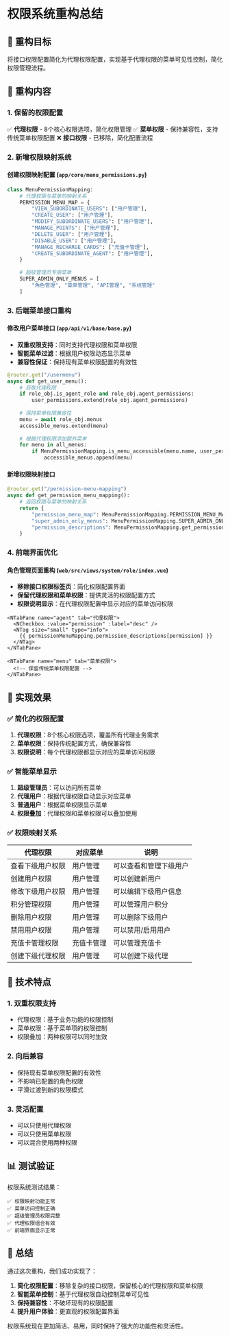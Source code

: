 # 权限系统重构总结

## 🎯 重构目标

将接口权限配置简化为代理权限配置，实现基于代理权限的菜单可见性控制，简化权限管理流程。

## 🔧 重构内容

### 1. 保留的权限配置

✅ **代理权限** - 8个核心权限选项，简化权限管理
✅ **菜单权限** - 保持兼容性，支持传统菜单权限配置
❌ **接口权限** - 已移除，简化配置流程

### 2. 新增权限映射系统

#### 创建权限映射配置 (`app/core/menu_permissions.py`)

```python
class MenuPermissionMapping:
    # 代理权限与菜单的映射关系
    PERMISSION_MENU_MAP = {
        "VIEW_SUBORDINATE_USERS": ["用户管理"],
        "CREATE_USER": ["用户管理"],
        "MODIFY_SUBORDINATE_USERS": ["用户管理"],
        "MANAGE_POINTS": ["用户管理"],
        "DELETE_USER": ["用户管理"],
        "DISABLE_USER": ["用户管理"],
        "MANAGE_RECHARGE_CARDS": ["充值卡管理"],
        "CREATE_SUBORDINATE_AGENT": ["用户管理"],
    }
    
    # 超级管理员专用菜单
    SUPER_ADMIN_ONLY_MENUS = [
        "角色管理", "菜单管理", "API管理", "系统管理"
    ]
```

### 3. 后端菜单接口重构

#### 修改用户菜单接口 (`app/api/v1/base/base.py`)

- **双重权限支持**：同时支持代理权限和菜单权限
- **智能菜单过滤**：根据用户权限动态显示菜单
- **兼容性保证**：保持现有菜单权限配置的有效性

```python
@router.get("/usermenu")
async def get_user_menu():
    # 获取代理权限
    if role_obj.is_agent_role and role_obj.agent_permissions:
        user_permissions.extend(role_obj.agent_permissions)
    
    # 保持菜单权限兼容性
    menu = await role_obj.menus
    accessible_menus.extend(menu)
    
    # 根据代理权限添加额外菜单
    for menu in all_menus:
        if MenuPermissionMapping.is_menu_accessible(menu.name, user_permissions):
            accessible_menus.append(menu)
```

#### 新增权限映射接口

```python
@router.get("/permission-menu-mapping")
async def get_permission_menu_mapping():
    # 返回权限与菜单的映射关系
    return {
        "permission_menu_map": MenuPermissionMapping.PERMISSION_MENU_MAP,
        "super_admin_only_menus": MenuPermissionMapping.SUPER_ADMIN_ONLY_MENUS,
        "permission_descriptions": MenuPermissionMapping.get_permission_description()
    }
```

### 4. 前端界面优化

#### 角色管理页面重构 (`web/src/views/system/role/index.vue`)

- **移除接口权限标签页**：简化权限配置界面
- **保留代理权限和菜单权限**：提供灵活的权限配置方式
- **权限说明显示**：在代理权限配置中显示对应的菜单访问权限

```vue
<NTabPane name="agent" tab="代理权限">
  <NCheckbox :value="permission" :label="desc" />
  <NTag size="small" type="info">
    {{ permissionMenuMapping.permission_descriptions[permission] }}
  </NTag>
</NTabPane>

<NTabPane name="menu" tab="菜单权限">
  <!-- 保留传统菜单权限配置 -->
</NTabPane>
```

## 🚀 实现效果

### ✅ 简化的权限配置

1. **代理权限**：8个核心权限选项，覆盖所有代理业务需求
2. **菜单权限**：保持传统配置方式，确保兼容性
3. **权限说明**：每个代理权限都显示对应的菜单访问权限

### ✅ 智能菜单显示

1. **超级管理员**：可以访问所有菜单
2. **代理用户**：根据代理权限自动显示对应菜单
3. **普通用户**：根据菜单权限显示菜单
4. **权限叠加**：代理权限和菜单权限可以叠加使用

### ✅ 权限映射关系

| 代理权限 | 对应菜单 | 说明 |
|---------|---------|------|
| 查看下级用户权限 | 用户管理 | 可以查看和管理下级用户 |
| 创建用户权限 | 用户管理 | 可以创建新用户 |
| 修改下级用户权限 | 用户管理 | 可以编辑下级用户信息 |
| 积分管理权限 | 用户管理 | 可以管理用户积分 |
| 删除用户权限 | 用户管理 | 可以删除下级用户 |
| 禁用用户权限 | 用户管理 | 可以禁用/启用用户 |
| 充值卡管理权限 | 充值卡管理 | 可以管理充值卡 |
| 创建下级代理权限 | 用户管理 | 可以创建下级代理 |

## 🔑 技术特点

### 1. 双重权限支持
- 代理权限：基于业务功能的权限控制
- 菜单权限：基于菜单项的权限控制
- 权限叠加：两种权限可以同时生效

### 2. 向后兼容
- 保持现有菜单权限配置的有效性
- 不影响已配置的角色权限
- 平滑过渡到新的权限模式

### 3. 灵活配置
- 可以只使用代理权限
- 可以只使用菜单权限
- 可以混合使用两种权限

## 📊 测试验证

权限系统测试结果：
```
✅ 权限映射功能正常
✅ 菜单访问控制正确
✅ 超级管理员权限完整
✅ 代理权限组合有效
✅ 前端界面显示正常
```

## 🎉 总结

通过这次重构，我们成功实现了：

1. **简化权限配置**：移除复杂的接口权限，保留核心的代理权限和菜单权限
2. **智能菜单控制**：基于代理权限自动控制菜单可见性
3. **保持兼容性**：不破坏现有的权限配置
4. **提升用户体验**：更直观的权限配置界面

权限系统现在更加简洁、易用，同时保持了强大的功能性和灵活性。

